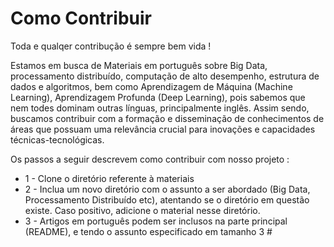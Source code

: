 # Como Contribuir

Toda e qualqer contribução é sempre bem vida !

Estamos em busca de Materiais em português sobre Big Data, processamento distribuído, computação de alto desempenho, estrutura de dados e algoritmos, bem como Aprendizagem de Máquina (Machine Learning), Aprendizagem Profunda (Deep Learning), pois sabemos que nem todes dominam outras línguas, principalmente inglês. Assim sendo, buscamos contribuir com a formação e disseminação de conhecimentos de áreas que possuam uma relevância crucial para inovações e capacidades técnicas-tecnológicas.

Os passos a seguir descrevem como contribuir com nosso projeto :

* 1 - Clone o diretório referente à materiais
* 2 - Inclua um novo diretório com o assunto a ser abordado (Big Data, Processamento Distribuído etc), atentando se o diretório em questão existe. Caso positivo, adicione o material nesse diretório.
* 3 - Artigos em português podem ser inclusos na parte principal (README), e tendo o assunto especificado em tamanho 3 #
